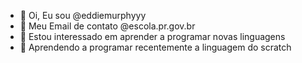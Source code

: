 - 👋 Oi, Eu sou @eddiemurphyyy
- 👀 Meu Email de contato @escola.pr.gov.br
- 🌱 Estou interessado em aprender a programar novas linguagens
- 💞️ Aprendendo a programar recentemente a linguagem do scratch

<!---
eddiemurphyyy/eddiemurphyyy is a ✨ special ✨ repository because its `README.md` (this file) appears on your GitHub profile.
You can click the Preview link to take a look at your changes.
--->
